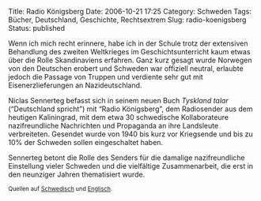 Title: Radio Königsberg
Date: 2006-10-21 17:25
Category: Schweden
Tags: Bücher, Deutschland, Geschichte, Rechtsextrem
Slug: radio-koenigsberg
Status: published

Wenn ich mich recht erinnere, habe ich in der Schule trotz der
extensiven Behandlung des zweiten Weltkrieges im Geschichtsunterricht
kaum etwas über die Rolle Skandinaviens erfahren. Ganz kurz gesagt wurde
Norwegen von den Deutschen erobert und Schweden war offiziell neutral,
erlaubte jedoch die Passage von Truppen und verdiente sehr gut mit
Eisenerzlieferungen an Nazideutschland.

Niclas Sennerteg befasst sich in seinem neuen Buch *Tyskland talar*
(“Deutschland spricht”) mit “Radio Königsberg”, dem Radiosender aus dem
heutigen Kaliningrad, mit dem etwa 30 schwedische Kollaborateure
nazifreundliche Nachrichten und Propaganda an ihre Landsleute
verbreiteten. Gesendet wurde von 1940 bis kurz vor Kriegsende und bis zu
10% der Schweden sollen eingeschaltet haben.

Sennerteg betont die Rolle des Senders für die damalige nazifreundliche
Einstellung vieler Schweden und die vielfältige Zusammenarbeit, die erst
in den neunziger Jahren thematisiert wurde.

<small>Quellen auf
[Schwedisch](http://www.sr.se/cgi-bin/p1/program/artikel.asp?ProgramID=406&nyheter=1&Artikel=968134)
und
[Englisch](http://www.thelocal.se/article.php?ID=5195&date=20061012).
</small>


